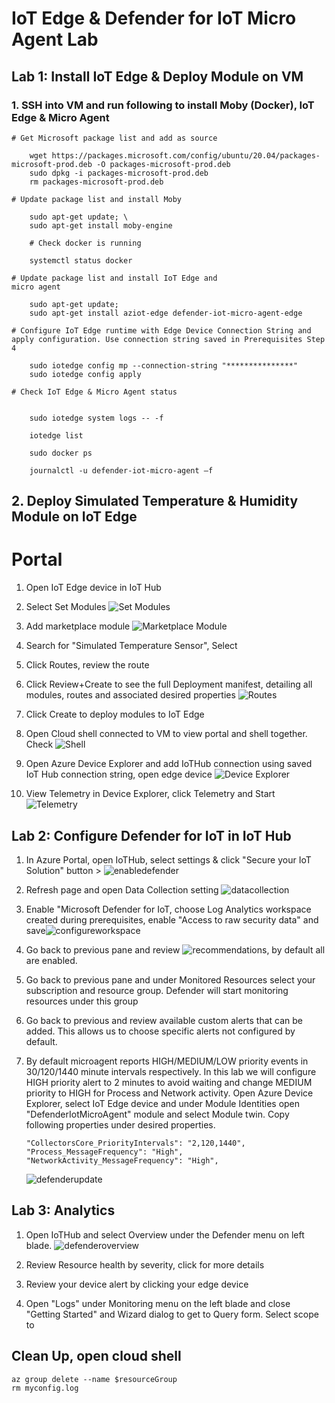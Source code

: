 # IoT Edge & Defender for IoT Micro Agent Lab

## Lab 1: Install IoT Edge & Deploy Module on VM

### 1. SSH into VM and run following to install Moby (Docker), IoT Edge & Micro Agent

```
# Get Microsoft package list and add as source

    wget https://packages.microsoft.com/config/ubuntu/20.04/packages-microsoft-prod.deb -O packages-microsoft-prod.deb
    sudo dpkg -i packages-microsoft-prod.deb
    rm packages-microsoft-prod.deb

# Update package list and install Moby

    sudo apt-get update; \
    sudo apt-get install moby-engine

    # Check docker is running

    systemctl status docker

# Update package list and install IoT Edge and
micro agent

    sudo apt-get update;
    sudo apt-get install aziot-edge defender-iot-micro-agent-edge

# Configure IoT Edge runtime with Edge Device Connection String and apply configuration. Use connection string saved in Prerequisites Step 4

    sudo iotedge config mp --connection-string "***************"
    sudo iotedge config apply

# Check IoT Edge & Micro Agent status


    sudo iotedge system logs -- -f

    iotedge list

    sudo docker ps

    journalctl -u defender-iot-micro-agent –f

```

## 2. Deploy Simulated Temperature & Humidity Module on IoT Edge

# Portal

1. Open IoT Edge device in IoT Hub

2. Select Set Modules ![Set Modules](./images/setmodules.jpg)

3. Add marketplace module ![Marketplace Module](./images/marketplacemodule.jpg)

4. Search for "Simulated Temperature Sensor", Select

5. Click Routes, review the route

6. Click Review+Create to see the full Deployment manifest, detailing all modules, routes and associated desired properties ![Routes](./images/routes.jpg)

7. Click Create to deploy modules to IoT Edge

8. Open Cloud shell connected to VM to view portal and shell together. Check ![Shell](./images/moduledeployed.jpg)

9. Open Azure Device Explorer and add IoTHub connection using saved IoT Hub connection string, open edge device ![Device Explorer](./images/deviceexplorer.jpg)

10. View Telemetry in Device Explorer, click Telemetry and Start ![Telemetry](./images/telemetryview.jpg)

## Lab 2: Configure Defender for IoT in IoT Hub

1. In Azure Portal, open IoTHub, select settings & click "Secure your IoT Solution" button > ![enabledefender](./images/enabledefender.jpg)

2. Refresh page and open Data Collection setting ![datacollection](./images/datacollection.jpg)

3. Enable "Microsoft Defender for IoT, choose Log Analytics workspace created during prerequisites, enable "Access to raw security data" and save![configureworkspace](./images/configuredefenderworkspace.jpg)

4. Go back to previous pane and review ![recommendations](./images/recommendations.jpg), by default all are enabled.

5. Go back to previous pane and under Monitored Resources select your subscription and resource group. Defender will start monitoring resources under this group

6. Go back to previous and review available custom alerts that can be added. This allows us to choose specific alerts not configured by default.

7. By default microagent reports HIGH/MEDIUM/LOW priority events in 30/120/1440 minute intervals respectively. In this lab we will configure HIGH priority alert to 2 minutes to avoid waiting and change MEDIUM priority to HIGH for Process and Network activity. Open Azure Device Explorer, select IoT Edge device and under Module Identities open "DefenderIotMicroAgent" module and select Module twin. Copy following properties under desired properties.

    ```
    "CollectorsCore_PriorityIntervals": "2,120,1440",
    "Process_MessageFrequency": "High",
    "NetworkActivity_MessageFrequency": "High",

    ```
    ![defenderupdate](./images/defendertwinupdate.jpg)

## Lab 3: Analytics

1. Open IoTHub and select Overview under the Defender menu on left blade. ![defenderoverview](./images/defenderoverview.jpg)

2. Review Resource health by severity, click for more details

3. Review your device alert by clicking your edge device

4. Open "Logs" under Monitoring menu on the left blade and close "Getting Started" and Wizard dialog to get to Query form.  Select scope to 



## Clean Up, open cloud shell

```
az group delete --name $resourceGroup
rm myconfig.log  
```
